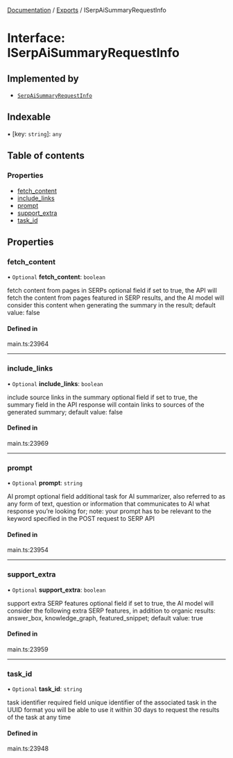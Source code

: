 [Documentation](../README.md) / [Exports](../modules.md) / ISerpAiSummaryRequestInfo

# Interface: ISerpAiSummaryRequestInfo

## Implemented by

- [`SerpAiSummaryRequestInfo`](../classes/SerpAiSummaryRequestInfo.md)

## Indexable

▪ [key: `string`]: `any`

## Table of contents

### Properties

- [fetch\_content](ISerpAiSummaryRequestInfo.md#fetch_content)
- [include\_links](ISerpAiSummaryRequestInfo.md#include_links)
- [prompt](ISerpAiSummaryRequestInfo.md#prompt)
- [support\_extra](ISerpAiSummaryRequestInfo.md#support_extra)
- [task\_id](ISerpAiSummaryRequestInfo.md#task_id)

## Properties

### fetch\_content

• `Optional` **fetch\_content**: `boolean`

fetch content from pages in SERPs
optional field
if set to true, the API will fetch the content from pages featured in SERP results, and the AI model will consider this content when generating the summary in the result;
default value: false

#### Defined in

main.ts:23964

___

### include\_links

• `Optional` **include\_links**: `boolean`

include source links in the summary
optional field
if set to true, the summary field in the API response will contain links to sources of the generated summary;
default value: false

#### Defined in

main.ts:23969

___

### prompt

• `Optional` **prompt**: `string`

AI prompt
optional field
additional task for AI summarizer, also referred to as
any form of text, question or information that communicates to AI what response you’re looking for;
note: your prompt has to be relevant to the keyword specified in the POST request to SERP API

#### Defined in

main.ts:23954

___

### support\_extra

• `Optional` **support\_extra**: `boolean`

support extra SERP features
optional field
if set to true, the AI model will consider the following extra SERP features, in addition to organic results: answer_box, knowledge_graph, featured_snippet;
default value: true

#### Defined in

main.ts:23959

___

### task\_id

• `Optional` **task\_id**: `string`

task identifier
required field
unique identifier of the associated task in the UUID format
you will be able to use it within 30 days to request the results of the task at any time

#### Defined in

main.ts:23948
